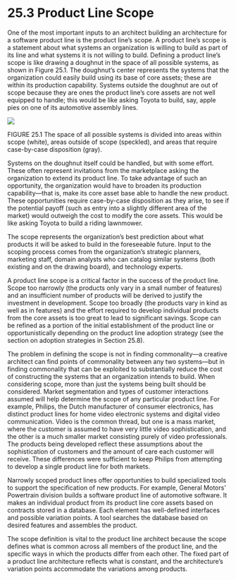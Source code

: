 25.3 Product Line Scope
===

One of the most important inputs to an architect building an architecture for a software product line is the product line’s scope. A product line’s scope is a statement about what systems an organization is willing to build as part of its line and what systems it is not willing to build. Defining a product line’s scope is like drawing a doughnut in the space of all possible systems, as shown in Figure 25.1. The doughnut’s center represents the systems that the organization could easily build using its base of core assets; these are within its production capability. Systems outside the doughnut are out of scope because they are ones the product line’s core assets are not well equipped to handle; this would be like asking Toyota to build, say, apple pies on one of its automotive assembly lines.

![](fig.25.1)

FIGURE 25.1 The space of all possible systems is divided into areas within scope (white), areas outside of scope (speckled), and areas that require case-by-case disposition (gray).

Systems on the doughnut itself could be handled, but with some effort. These often represent invitations from the marketplace asking the organization to extend its product line. To take advantage of such an opportunity, the organization would have to broaden its production capability—that is, make its core asset base able to handle the new product. These opportunities require case-by-case disposition as they arise, to see if the potential payoff (such as entry into a slightly different area of the market) would outweigh the cost to modify the core assets. This would be like asking Toyota to build a riding lawnmower.

The scope represents the organization’s best prediction about what products it will be asked to build in the foreseeable future. Input to the scoping process comes from the organization’s strategic planners, marketing staff, domain analysts who can catalog similar systems (both existing and on the drawing board), and technology experts.

A product line scope is a critical factor in the success of the product line. Scope too narrowly (the products only vary in a small number of features) and an insufficient number of products will be derived to justify the investment in development. Scope too broadly (the products vary in kind as well as in features) and the effort required to develop individual products from the core assets is too great to lead to significant savings. Scope can be refined as a portion of the initial establishment of the product line or opportunistically depending on the product line adoption strategy (see the section on adoption strategies in Section 25.8).

The problem in defining the scope is not in finding commonality—a creative architect can find points of commonality between any two systems—but in finding commonality that can be exploited to substantially reduce the cost of constructing the systems that an organization intends to build. When considering scope, more than just the systems being built should be considered. Market segmentation and types of customer interactions assumed will help determine the scope of any particular product line. For example, Philips, the Dutch manufacturer of consumer electronics, has distinct product lines for home video electronic systems and digital video communication. Video is the common thread, but one is a mass market, where the customer is assumed to have very little video sophistication, and the other is a much smaller market consisting purely of video professionals. The products being developed reflect these assumptions about the sophistication of customers and the amount of care each customer will receive. These differences were sufficient to keep Philips from attempting to develop a single product line for both markets.

Narrowly scoped product lines offer opportunities to build specialized tools to support the specification of new products. For example, General Motors’ Powertrain division builds a software product line of automotive software. It makes an individual product from its product line core assets based on contracts stored in a database. Each element has well-defined interfaces and possible variation points. A tool searches the database based on desired features and assembles the product.

The scope definition is vital to the product line architect because the scope defines what is common across all members of the product line, and the specific ways in which the products differ from each other. The fixed part of a product line architecture reflects what is constant, and the architecture’s variation points accommodate the variations among products.
